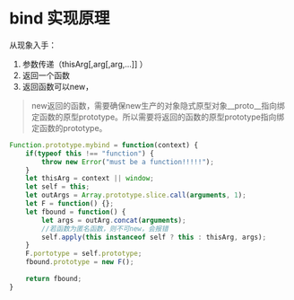 # bind 实现原理
从现象入手：
1. 参数传递（thisArg[,arg[,arg,...]] ）
2. 返回一个函数
3. 返回函数可以new，

> new返回的函数，需要确保new生产的对象隐式原型对象__proto__指向绑定函数的原型prototype。所以需要将返回的函数的原型prototype指向绑定函数的prototype。

```js
Function.prototype.mybind = function(context) {
    if(typeof this !== "function") {
        throw new Error("must be a function!!!!!");
    }
    let thisArg = context || window;
    let self = this;
    let outArgs = Array.prototype.slice.call(arguments, 1);
    let F = function() {};
    let fbound = function() {
        let args = outArg.concat(arguments);
        //若函数为匿名函数，则不可new，会报错
        self.apply(this instanceof self ? this : thisArg, args);
    }
    F.portotype = self.prototype;
    fbound.prototype = new F();
    
    return fbound;
}
```